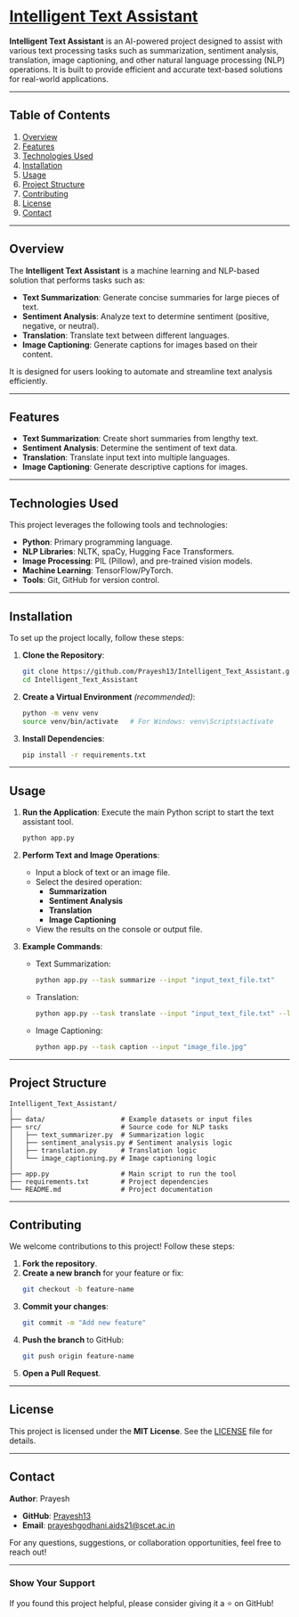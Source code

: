 # [Intelligent Text Assistant](_) 
**Intelligent Text Assistant** is an AI-powered project designed to assist with various text processing tasks such as summarization, sentiment analysis, translation, image captioning, and other natural language processing (NLP) operations. It is built to provide efficient and accurate text-based solutions for real-world applications.

---

## Table of Contents
1. [Overview](#overview)
2. [Features](#features)
3. [Technologies Used](#technologies-used)
4. [Installation](#installation)
5. [Usage](#usage)
6. [Project Structure](#project-structure)
7. [Contributing](#contributing)
8. [License](#license)
9. [Contact](#contact)

---

## Overview
The **Intelligent Text Assistant** is a machine learning and NLP-based solution that performs tasks such as:
- **Text Summarization**: Generate concise summaries for large pieces of text.
- **Sentiment Analysis**: Analyze text to determine sentiment (positive, negative, or neutral).
- **Translation**: Translate text between different languages.
- **Image Captioning**: Generate captions for images based on their content.

It is designed for users looking to automate and streamline text analysis efficiently.

---

## Features
- **Text Summarization**: Create short summaries from lengthy text.
- **Sentiment Analysis**: Determine the sentiment of text data.
- **Translation**: Translate input text into multiple languages.
- **Image Captioning**: Generate descriptive captions for images.

---

## Technologies Used
This project leverages the following tools and technologies:
- **Python**: Primary programming language.
- **NLP Libraries**: NLTK, spaCy, Hugging Face Transformers.
- **Image Processing**: PIL (Pillow), and pre-trained vision models.
- **Machine Learning**: TensorFlow/PyTorch.
- **Tools**: Git, GitHub for version control.

---

## Installation
To set up the project locally, follow these steps:

1. **Clone the Repository**:
   ```bash
   git clone https://github.com/Prayesh13/Intelligent_Text_Assistant.git
   cd Intelligent_Text_Assistant
   ```

2. **Create a Virtual Environment** *(recommended)*:
   ```bash
   python -m venv venv
   source venv/bin/activate   # For Windows: venv\Scripts\activate
   ```

3. **Install Dependencies**:
   ```bash
   pip install -r requirements.txt
   ```

---

## Usage
1. **Run the Application**:
   Execute the main Python script to start the text assistant tool.
   ```bash
   python app.py
   ```

2. **Perform Text and Image Operations**:
   - Input a block of text or an image file.
   - Select the desired operation:
     - **Summarization**
     - **Sentiment Analysis**
     - **Translation**
     - **Image Captioning**
   - View the results on the console or output file.

3. **Example Commands**:
   - Text Summarization:
     ```bash
     python app.py --task summarize --input "input_text_file.txt"
     ```
   - Translation:
     ```bash
     python app.py --task translate --input "input_text_file.txt" --lang "fr"
     ```
   - Image Captioning:
     ```bash
     python app.py --task caption --input "image_file.jpg"
     ```

---

## Project Structure
```plaintext
Intelligent_Text_Assistant/
│
├── data/                   # Example datasets or input files
├── src/                    # Source code for NLP tasks
│   ├── text_summarizer.py  # Summarization logic
│   ├── sentiment_analysis.py # Sentiment analysis logic
│   ├── translation.py      # Translation logic
│   └── image_captioning.py # Image captioning logic
│
├── app.py                  # Main script to run the tool
├── requirements.txt        # Project dependencies
└── README.md               # Project documentation
```

---

## Contributing
We welcome contributions to this project! Follow these steps:

1. **Fork the repository**.
2. **Create a new branch** for your feature or fix:
   ```bash
   git checkout -b feature-name
   ```
3. **Commit your changes**:
   ```bash
   git commit -m "Add new feature"
   ```
4. **Push the branch** to GitHub:
   ```bash
   git push origin feature-name
   ```
5. **Open a Pull Request**.

---

## License
This project is licensed under the **MIT License**. See the [LICENSE](LICENSE) file for details.

---

## Contact
**Author**: Prayesh

- **GitHub**: [Prayesh13](https://github.com/Prayesh13)
- **Email**: [prayeshgodhani.aids21@scet.ac.in](mailto:prayeshgodhani.aids21@scet.ac.in)

For any questions, suggestions, or collaboration opportunities, feel free to reach out!

---

### Show Your Support
If you found this project helpful, please consider giving it a ⭐ on GitHub!
